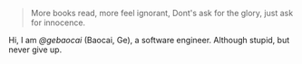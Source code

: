 > More books read, more feel ignorant,
> Dont's ask for the glory, just ask for innocence.

Hi, I am *@gebaocai* (Baocai, Ge), a software engineer. Although stupid, but never give up.